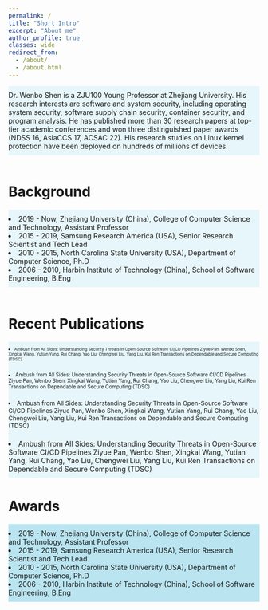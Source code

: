 ```yaml
---
permalink: /
title: "Short Intro"
excerpt: "About me"
author_profile: true
classes: wide
redirect_from: 
  - /about/
  - /about.html
---
```

<div style="background-color:rgba(141, 212, 232, 0.2); text-align:left; vertical-align: middle; padding:10px 0;">
Dr. Wenbo Shen is a ZJU100 Young Professor at Zhejiang University. 
His research interests are software and system security, including operating system security, software supply chain security, container security, and program analysis. He has published more than 30 research papers at top-tier academic conferences and won three distinguished paper awards (NDSS 16, AsiaCCS 17, ACSAC 22). His research studies on Linux kernel protection have been deployed on hundreds of millions of devices.
</div>

<br>

Background
======
<div style="background-color:rgba(141, 212, 232, 0.2); text-align:left; vertical-align: middle; padding:10px 0;">
<li>2019 -  Now, Zhejiang University (China), College of Computer Science and Technology, Assistant Professor</li>
<li>2015 - 2019, Samsung Research America (USA), Senior Research Scientist and Tech Lead</li>
<li>2010 - 2015, North Carolina State University (USA), Department of Computer Science, Ph.D</li>
<li>2006 - 2010, Harbin Institute of Technology (China), School of Software Engineering, B.Eng</li>
</div>

<br>

Recent Publications
======
<div style="font-size:8px;background-color:rgba(141, 212, 232, 0.2); text-align:left; vertical-align: middle; padding:10px 0;">
<li>Ambush from All Sides: Understanding Security Threats in Open-Source Software CI/CD Pipelines
Ziyue Pan, Wenbo Shen, Xingkai Wang, Yutian Yang, Rui Chang, Yao Liu, Chengwei Liu, Yang Liu, Kui Ren
Transactions on Dependable and Secure Computing (TDSC)
</li>
</div>

<div style="font-size:10px;background-color:rgba(141, 212, 232, 0.2); text-align:left; vertical-align: middle; padding:10px 0;">
<li>Ambush from All Sides: Understanding Security Threats in Open-Source Software CI/CD Pipelines
Ziyue Pan, Wenbo Shen, Xingkai Wang, Yutian Yang, Rui Chang, Yao Liu, Chengwei Liu, Yang Liu, Kui Ren
Transactions on Dependable and Secure Computing (TDSC)
</li>
</div>

<div style="font-size:12px;background-color:rgba(141, 212, 232, 0.2); text-align:left; vertical-align: middle; padding:10px 0;">
<li>Ambush from All Sides: Understanding Security Threats in Open-Source Software CI/CD Pipelines
Ziyue Pan, Wenbo Shen, Xingkai Wang, Yutian Yang, Rui Chang, Yao Liu, Chengwei Liu, Yang Liu, Kui Ren
Transactions on Dependable and Secure Computing (TDSC)
</li>
</div>

<div style="font-size:14px;background-color:rgba(141, 212, 232, 0.2); text-align:left; vertical-align: middle; padding:10px 0;">
<li>Ambush from All Sides: Understanding Security Threats in Open-Source Software CI/CD Pipelines
Ziyue Pan, Wenbo Shen, Xingkai Wang, Yutian Yang, Rui Chang, Yao Liu, Chengwei Liu, Yang Liu, Kui Ren
Transactions on Dependable and Secure Computing (TDSC)
</li>
</div>


Awards
======
<div style="background-color:rgba(141, 212, 232, 0.6); text-align:left; vertical-align: middle; padding:10px 0;">
<li>2019 -  Now, Zhejiang University (China), College of Computer Science and Technology, Assistant Professor</li>
<li>2015 - 2019, Samsung Research America (USA), Senior Research Scientist and Tech Lead</li>
<li>2010 - 2015, North Carolina State University (USA), Department of Computer Science, Ph.D</li>
<li>2006 - 2010, Harbin Institute of Technology (China), School of Software Engineering, B.Eng</li>
</div>


